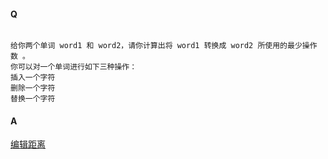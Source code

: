 #### Q

```

给你两个单词 word1 和 word2，请你计算出将 word1 转换成 word2 所使用的最少操作数 。
你可以对一个单词进行如下三种操作：
插入一个字符
删除一个字符
替换一个字符

```

#### A
[编辑距离](https://github.com/wangcongyi/learning-algorithm/blob/master/string/LevenshteinDistance.md)
